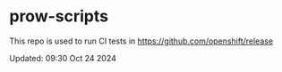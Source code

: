 # prow-scripts

This repo is used to run CI tests in https://github.com/openshift/release

Updated: 09:30 Oct 24 2024
